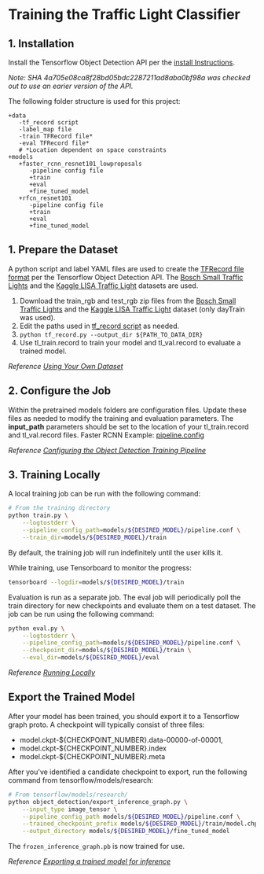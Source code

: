 # Training the Traffic Light Classifier

## 1. Installation
Install the Tensorflow Object Detection API per the [install Instructions](https://github.com/tensorflow/models/blob/master/research/object_detection/g3doc/installation.md). 

_Note: SHA 4a705e08ca8f28bd05bdc2287211ad8aba0bf98a was checked out to use an earier version of the API._

The following folder structure is used for this project:
```
+data
   -tf_record script
   -label_map file
   -train TFRecord file* 
   -eval TFRecord file*
   # *Location dependent on space constraints
+models
   +faster_rcnn_resnet101_lowproposals
      -pipeline config file
      +train
      +eval
      +fine_tuned_model
   +rfcn_resnet101
      -pipeline config file
      +train
      +eval
      +fine_tuned_model
```

## 1. Prepare the Dataset

A python script and label YAML files are used to create the [TFRecord file format](https://www.tensorflow.org/api_guides/python/python_io#tfrecords_format_details) per the Tensorflow Object Detection API.  The [Bosch Small Traffic Lights](https://hci.iwr.uni-heidelberg.de/node/6132) and the [Kaggle LISA Traffic Light](https://www.kaggle.com/mbornoe/lisa-traffic-light-dataset/version/2) datasets are used.   

1. Download the train_rgb and test_rgb zip files from the [Bosch Small Traffic Lights](https://hci.iwr.uni-heidelberg.de/node/6132) and the [Kaggle LISA Traffic Light](https://www.kaggle.com/mbornoe/lisa-traffic-light-dataset/version/2) dataset (only dayTrain was used).  
2. Edit the paths used in [tf_record script](data/tf_record.py) as needed. 
3. `python tf_record.py --output_dir ${PATH_TO_DATA_DIR}`
4. Use tl_train.record to train your model and tl_val.record to evaluate a trained model.

_Reference [Using Your Own Dataset](https://github.com/tensorflow/models/blob/master/research/object_detection/g3doc/using_your_own_dataset.md)_

## 2. Configure the Job
Within the pretrained models folders are configuration files.  Update these files as needed to modify the training and evaluation parameters.  The **input_path** parameters should be set to the location of your  tl_train.record and tl_val.record files.
Faster RCNN Example: [pipeline.config](models/faster_rcnn_resnet101_lowproposals/pipeline.config)

_Reference [Configuring the Object Detection Training Pipeline](https://github.com/tensorflow/models/blob/master/research/object_detection/g3doc/configuring_jobs.md)_

## 3. Training Locally
A local training job can be run with the following command:

```bash
# From the training directory
python train.py \
    --logtostderr \
    --pipeline_config_path=models/${DESIRED_MODEL}/pipeline.conf \
    --train_dir=models/${DESIRED_MODEL}/train
```
By default, the training job will run indefinitely until the user kills it.

While training, use Tensorboard to monitor the progress:
```bash
tensorboard --logdir=models/${DESIRED_MODEL}/train
```

Evaluation is run as a separate job. The eval job will periodically poll the
train directory for new checkpoints and evaluate them on a test dataset. The job can be run using the following command:

```bash
python eval.py \
    --logtostderr \
    --pipeline_config_path=models/${DESIRED_MODEL}/pipeline.conf \
    --checkpoint_dir=models/${DESIRED_MODEL}/train \
    --eval_dir=models/${DESIRED_MODEL}/eval
```

_Reference [Running Locally](https://github.com/tensorflow/models/blob/master/research/object_detection/g3doc/running_locally.md)_

## Export the Trained Model
After your model has been trained, you should export it to a Tensorflow
graph proto. A checkpoint will typically consist of three files:

* model.ckpt-${CHECKPOINT_NUMBER}.data-00000-of-00001,
* model.ckpt-${CHECKPOINT_NUMBER}.index
* model.ckpt-${CHECKPOINT_NUMBER}.meta

After you've identified a candidate checkpoint to export, run the following
command from tensorflow/models/research:

``` bash
# From tensorflow/models/research/
python object_detection/export_inference_graph.py \
    --input_type image_tensor \
    --pipeline_config_path models/${DESIRED_MODEL}/pipeline.conf \
    --trained_checkpoint_prefix models/${DESIRED_MODEL}/train/model.chpt-${DESIRED_MODEL} \
    --output_directory models/${DESIRED_MODEL}/fine_tuned_model
```
The `frozen_inference_graph.pb` is now trained for use.

_Reference [Exporting a trained model for inference](https://github.com/tensorflow/models/blob/master/research/object_detection/g3doc/exporting_models.md)_


